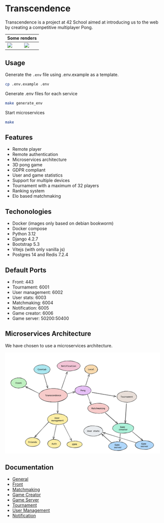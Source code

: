 # Transcendence

Transcendence is a project at 42 School aimed at introducing us to the web by creating a competitive multiplayer Pong.


<table align=center>
	<thead>
		<tr>
			<th colspan=2>Some renders</th>
		</tr>
	</thead>
	<tbody>
		<tr>
			<td><image src="assets/homepage.png"></image></td>
			<td><image src="assets/pong.png"></image></td>
		</tr>
	</tbody>
</table>




## Usage

Generate the `.env` file using .env.example as a template.

```bash
cp .env.example .env
```

Generate .env files for each service

```bash
make generate_env
```

Start microservices

```bash
make
```

## Features

- Remote player
- Remote authentication
- Microservices architecture
- 3D pong game
- GDPR compliant
- User and game statistics
- Support for multiple devices
- Tournament with a maximum of 32 players
- Ranking system
- Elo based matchmaking


## Techonologies

- Docker (images only based on debian bookworm)
- Docker compose
- Python 3.12
- Django 4.2.7
- Bootstrap 5.3
- Vitejs (with only vanilla js)
- Postgres 14 and Redis 7.2.4


## Default Ports

- Front: 443
- Tournament: 6001
- User management: 6002
- User stats: 6003
- Matchmaking: 6004
- Notification: 6005
- Game creator: 6006
- Game server: 50200:50400

## Microservices Architecture

We have chosen to use a microservices architecture.

![](assets/architecture.png)

## Documentation

- [General](doc/documentation.md)
- [Front](front/doc/front.md)
- [Matchmaking](matchmaking/doc/matchmaking.md)
- [Game Creator](pong_server/doc/game_creator.md)
- [Game Server](pong_server/doc/game_server.md)
- [Tournament](tournament/doc/tournament.md)
- [User Management](user_management/doc/user_management.md)
- [Notification](notification/doc/notification.md)